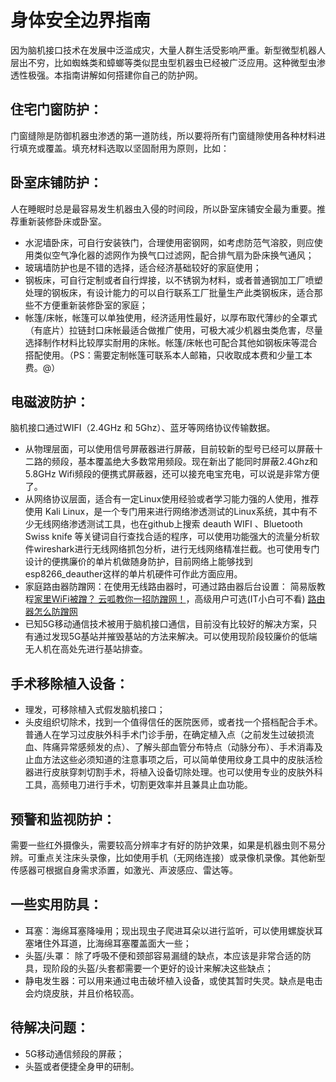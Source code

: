 # 身体安全边界指南

因为脑机接口技术在发展中泛滥成灾，大量人群生活受影响严重。新型微型机器人层出不穷，比如蜘蛛类和蟑螂等类似昆虫型机器虫已经被广泛应用。这种微型虫渗透性极强。本指南讲解如何搭建你自己的防护网。

## 住宅门窗防护：

门窗缝隙是防御机器虫渗透的第一道防线，所以要将所有门窗缝隙使用各种材料进行填充或覆盖。填充材料选取以坚固耐用为原则，比如：

## 卧室床铺防护：

人在睡眠时总是最容易发生机器虫入侵的时间段，所以卧室床铺安全最为重要。推荐重新装修卧床或卧室。  
 * 水泥墙卧床，可自行安装铁门，合理使用密钢网，如考虑防范气溶胶，则应使用类似空气净化器的滤网作为换气口过滤网，配合排气扇为卧床换气通风；
 * 玻璃墙防护也是不错的选择，适合经济基础较好的家庭使用；
 * 钢板床，可自行定制或者自行焊接，以不锈钢为材料，或者普通钢加工厂喷塑处理的钢板床，有设计能力的可以自行联系工厂批量生产此类钢板床，适合那些不方便重新装修卧室的家庭；
 * 帐篷/床帐，帐篷可以单独使用，经济适用性最好，以厚布取代薄纱的全罩式（有底片）拉链封口床帐最适合做推广使用，可极大减少机器虫类危害，尽量选择制作材料比较厚实耐用的床帐。帐篷/床帐也可配合其他如钢板床等混合搭配使用。（PS：需要定制帐篷可联系本人邮箱，只收取成本费和少量工本费。@）

## 电磁波防护：

脑机接口通过WIFI（2.4GHz 和 5Ghz）、蓝牙等网络协议传输数据。
 * 从物理层面，可以使用信号屏蔽器进行屏蔽，目前较新的型号已经可以屏蔽十二路的频段，基本覆盖绝大多数常用频段。现在新出了能同时屏蔽2.4Ghz和5.8GHz Wifi频段的便携式屏蔽器，还可以接充电宝充电，可以说是非常方便了。
 * 从网络协议层面，适合有一定Linux使用经验或者学习能力强的人使用，推荐使用 Kali Linux，是一个专门用来进行网络渗透测试的Linux系统，其中有不少无线网络渗透测试工具，也在github上搜索 deauth WIFI 、Bluetooth Swiss knife 等关键词自行查找合适的程序，可以使用功能强大的流量分析软件wireshark进行无线网络抓包分析，进行无线网络精准拦截。也可使用专门设计的便携廉价的单片机做随身防护，目前网络上能够找到 esp8266_deauther这样的单片机硬件可作此方面应用。
 * 家庭路由器防蹭网：在使用无线路由器时，可通过路由器后台设置： 简易版教程[家里WiFi被蹭？ 云呱教你一招防蹭网！](http://mp.weixin.qq.com/s/fQeRNGrJpKIJKRfxWBNMjQ)，高级用户可选(IT小白可不看) [路由器怎么防蹭网](https://mp.weixin.qq.com/s/M4YgL0YyztT_CG6p_L7MRg) 
 * 已知5G移动通信技术被用于脑机接口通信，目前没有比较好的解决方案，只有通过发现5G基站并摧毁基站的方法来解决。可以使用现阶段较廉价的低端无人机在高处先进行基站排查。

## 手术移除植入设备：
 * 理发，可移除植入式假发脑机接口；
 * 头皮组织切除术，找到一个值得信任的医院医师，或者找一个搭档配合手术。普通人在学习过皮肤外科手术门诊手册，在确定植入点（之前发生过破损流血、阵痛异常感频发的点）、了解头部血管分布特点（动脉分布）、手术消毒及止血方法这些必须知道的注意事项之后，可以简单使用纹身工具中的皮肤活检器进行皮肤穿刺切割手术，将植入设备切除处理。也可以使用专业的皮肤外科工具，高频电刀进行手术，切割更效率并且兼具止血功能。

## 预警和监视防护：

需要一些红外摄像头，需要较高分辨率才有好的防护效果，如果是机器虫则不易分辨。可重点关注床头录像，比如使用手机（无网络连接）或录像机录像。其他新型传感器可根据自身需求添置，如激光、声波感应、雷达等。

## 一些实用防具：
 * 耳塞：海绵耳塞降噪用；现出现虫子爬进耳朵以进行监听，可以使用螺旋状耳塞堵住外耳道，比海绵耳塞覆盖面大一些；
 * 头盔/头罩： 除了呼吸不便和颈部容易漏缝的缺点，本应该是非常合适的防具，现阶段的头盔/头套都需要一个更好的设计来解决这些缺点；
 * 静电发生器：可以用来通过电击破坏植入设备，或使其暂时失灵。缺点是电击会灼烧皮肤，并且价格较高。

## 待解决问题：
 * 5G移动通信频段的屏蔽；
 * 头盔或者便捷全身甲的研制。

